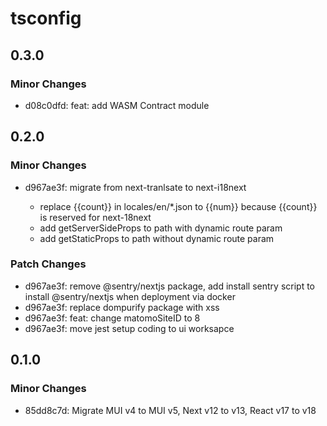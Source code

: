 # tsconfig

## 0.3.0

### Minor Changes

- d08c0dfd: feat: add WASM Contract module

## 0.2.0

### Minor Changes

- d967ae3f: migrate from next-tranlsate to next-i18next

  - replace {{count}} in locales/en/\*.json to {{num}} because {{count}} is reserved for next-18next
  - add getServerSideProps to path with dynamic route param
  - add getStaticProps to path without dynamic route param

### Patch Changes

- d967ae3f: remove @sentry/nextjs package, add install sentry script to install @sentry/nextjs when deployment via docker
- d967ae3f: replace dompurify package with xss
- d967ae3f: feat: change matomoSiteID to 8
- d967ae3f: move jest setup coding to ui worksapce

## 0.1.0

### Minor Changes

- 85dd8c7d: Migrate MUI v4 to MUI v5, Next v12 to v13, React v17 to v18
